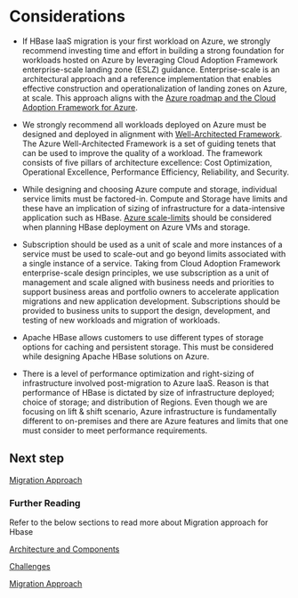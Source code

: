 # Considerations  

* If HBase IaaS migration is your first workload on Azure, we strongly recommend investing time and effort in building a strong foundation for workloads hosted on Azure by leveraging Cloud Adoption Framework enterprise-scale landing zone (ESLZ) guidance. Enterprise-scale is an architectural approach and a reference implementation that enables effective construction and operationalization of landing zones on Azure, at scale. This approach aligns with the [Azure roadmap and the Cloud Adoption Framework for Azure](https://docs.microsoft.com/azure/cloud-adoption-framework/ready/enterprise-scale/architecture).  

* We strongly recommend all workloads deployed on Azure must be designed and deployed in alignment with [Well-Architected Framework](https://docs.microsoft.com/azure/architecture/framework/). The Azure Well-Architected Framework is a set of guiding tenets that can be used to improve the quality of a workload. The framework consists of five pillars of architecture excellence: Cost Optimization, Operational Excellence, Performance Efficiency, Reliability, and Security.  

* While designing and choosing Azure compute and storage, individual service limits must be factored-in. Compute and Storage have limits and these have an implication of sizing of infrastructure for a data-intensive application such as HBase. [Azure scale-limits](https://docs.microsoft.com/azure/azure-resource-manager/management/azure-subscription-service-limits) should be considered when planning HBase deployment on Azure VMs and storage.  

* Subscription should be used as a unit of scale and more instances of a service must be used to scale-out and go beyond limits associated with a single instance of a service. Taking from Cloud Adoption Framework enterprise-scale design principles, we use subscription as a unit of management and scale aligned with business needs and priorities to support business areas and portfolio owners to accelerate application migrations and new application development. Subscriptions should be provided to business units to support the design, development, and testing of new workloads and migration of workloads.

* Apache HBase allows customers to use different types of storage options for caching and persistent storage. This must be considered while designing Apache HBase solutions on Azure.  

* There is a level of performance optimization and right-sizing of infrastructure involved post-migration to Azure IaaS. Reason is that performance of HBase is dictated by size of infrastructure deployed; choice of storage; and distribution of Regions. Even though we are focusing on lift & shift scenario, Azure infrastructure is fundamentally different to on-premises and there are Azure features and limits that one must consider to meet performance requirements.  


## Next step

[Migration Approach](migration-approach.md)

### Further Reading

Refer to the below sections to read more about Migration approach for Hbase

[Architecture and Components](readme.md)

[Challenges](challenges.md)

[Migration Approach](migration-approach.md)

